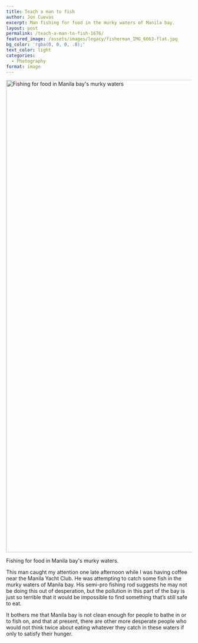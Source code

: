 ```yaml
---
title: Teach a man to fish
author: Jon Cuevas
excerpt: Man fishing for food in the murky waters of Manila bay.
layout: post
permalink: /teach-a-man-to-fish-1676/
featured_image: /assets/images/legacy/fisherman_IMG_6663-flat.jpg
bg_color: 'rgba(0, 0, 0, .8);'
text_color: light
categories:
  - Photography
format: image
---
```

<img title="Fishing for food in Manila bay's murky waters" src="{{ site.baseurl }}/assets/images/legacy/fisherman_IMG_6663-flat.jpg" alt="Fishing for food in Manila bay's murky waters" width="1920" height="1280" />

<p class="caption">Fishing for food in Manila bay's murky waters.</p>

This man caught my attention one late afternoon while I was having coffee near the Manila Yacht Club. He was attempting to catch some fish in the murky waters of Manila bay. His semi-pro fishing rod suggests he may not be doing this out of desperation, but the pollution in this part of the bay is just so terrible that it would be impossible to find something that&#8217;s still safe to eat.

It bothers me that Manila bay is not clean enough for people to bathe in or to fish on, and that at present, there are other more desperate people who would not think twice about eating whatever they catch in these waters if only to satisfy their hunger.